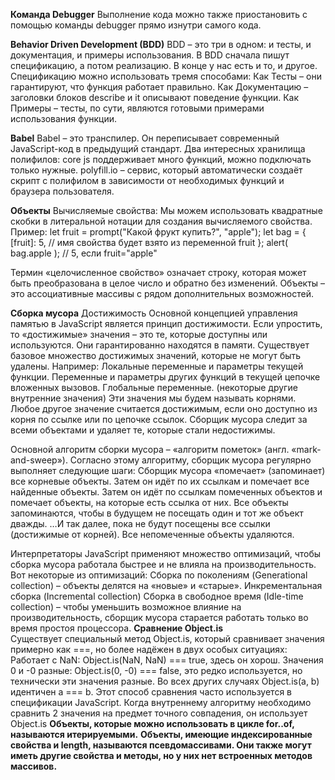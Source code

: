**Команда Debugger**
Выполнение кода можно также приостановить с помощью команды debugger прямо изнутри самого кода.

**Behavior Driven Development (BDD)**
BDD – это три в одном: и тесты, и документация, и примеры использования.
В BDD сначала пишут спецификацию, а потом реализацию. В конце у нас есть и то, и другое.
Спецификацию можно использовать тремя способами:
  Как Тесты – они гарантируют, что функция работает правильно.
  Как Документацию – заголовки блоков describe и it описывают поведение функции.
  Как Примеры – тесты, по сути, являются готовыми примерами использования функции.
  
**Babel**
Babel – это транспилер. Он переписывает современный JavaScript-код в предыдущий стандарт.
Два интересных хранилища полифилов:
core js поддерживает много функций, можно подключать только нужные.
polyfill.io – сервис, который автоматически создаёт скрипт с полифилом в зависимости от необходимых функций и браузера пользователя.

**Объекты**
Вычисляемые свойства:
  Мы можем использовать квадратные скобки в литеральной нотации для создания вычисляемого свойства.
  Пример:
  let fruit = prompt("Какой фрукт купить?", "apple");
  let bag = {
    [fruit]: 5, // имя свойства будет взято из переменной fruit
  };
  alert( bag.apple ); // 5, если fruit="apple"

Термин «целочисленное свойство» означает строку, которая может быть преобразована в целое число и обратно без изменений.
Объекты – это ассоциативные массивы с рядом дополнительных возможностей.

**Сборка мусора**
Достижимость
Основной концепцией управления памятью в JavaScript является принцип достижимости.
Если упростить, то «достижимые» значения – это те, которые доступны или используются. Они гарантированно находятся в памяти.
Существует базовое множество достижимых значений, которые не могут быть удалены.
Например:
Локальные переменные и параметры текущей функции.
Переменные и параметры других функций в текущей цепочке вложенных вызовов.
Глобальные переменные.
(некоторые другие внутренние значения)
Эти значения мы будем называть корнями.
Любое другое значение считается достижимым, если оно доступно из корня по ссылке или по цепочке ссылок.
Cборщик мусора cледит за всеми объектами и удаляет те, которые стали недостижимы.

Основной алгоритм сборки мусора – «алгоритм пометок» (англ. «mark-and-sweep»).
Согласно этому алгоритму, сборщик мусора регулярно выполняет следующие шаги:
Сборщик мусора «помечает» (запоминает) все корневые объекты.
Затем он идёт по их ссылкам и помечает все найденные объекты.
Затем он идёт по ссылкам помеченных объектов и помечает объекты, на которые есть ссылка от них. Все объекты запоминаются, чтобы в будущем не посещать один и тот же объект дважды.
…И так далее, пока не будут посещены все ссылки (достижимые от корней).
Все непомеченные объекты удаляются.

Интерпретаторы JavaScript применяют множество оптимизаций, чтобы сборка мусора работала быстрее и не влияла на производительность.
Вот некоторые из оптимизаций:
Сборка по поколениям (Generational collection) – объекты делятся на «новые» и «старые». 
Инкрементальная сборка (Incremental collection)
Сборка в свободное время (Idle-time collection) – чтобы уменьшить возможное влияние на производительность, сборщик мусора старается работать только во время простоя процессора.
**Сравнение Object.is**  
Существует специальный метод Object.is, который сравнивает значения примерно как ===, но более надёжен в двух особых ситуациях:
Работает с NaN: Object.is(NaN, NaN) === true, здесь он хорош.
Значения 0 и -0 разные: Object.is(0, -0) === false, это редко используется, но технически эти значения разные.
Во всех других случаях Object.is(a, b) идентичен a === b.
Этот способ сравнения часто используется в спецификации JavaScript. Когда внутреннему алгоритму необходимо сравнить 2 значения на предмет точного совпадения, он использует Object.is
**Объекты, которые можно использовать в цикле for..of, называются итерируемыми.**
**Объекты, имеющие индексированные свойства и length, называются псевдомассивами. Они также могут иметь другие свойства и методы, но у них нет встроенных методов массивов.**
